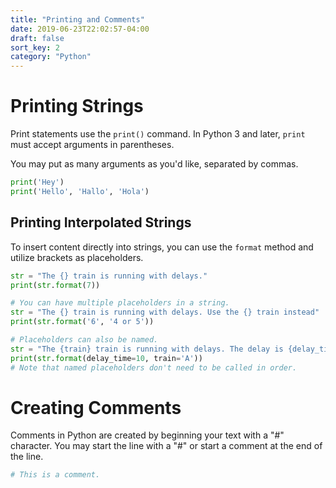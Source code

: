 ```yaml
---
title: "Printing and Comments"
date: 2019-06-23T22:02:57-04:00
draft: false
sort_key: 2
category: "Python"
---
```


# Printing Strings

Print statements use the `print()` command. In Python 3 and later, `print`
must accept arguments in parentheses.

You may put as many arguments as you'd like, separated by commas.

```python
print('Hey')
print('Hello', 'Hallo', 'Hola')
```

## Printing Interpolated Strings

To insert content directly into strings, you can use the `format` method and utilize
brackets as placeholders.

```python
str = "The {} train is running with delays."
print(str.format(7))

# You can have multiple placeholders in a string.
str = "The {} train is running with delays. Use the {} train instead"
print(str.format('6', '4 or 5'))

# Placeholders can also be named.
str = "The {train} train is running with delays. The delay is {delay_time} minutes."
print(str.format(delay_time=10, train='A'))
# Note that named placeholders don't need to be called in order.
```

# Creating Comments

Comments in Python are created by beginning your text with a "#" character. You
may start the line with a "#" or start a comment at the end of the line.

```python
# This is a comment.
```

